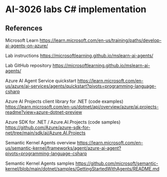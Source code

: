 # AI-3026 labs C# implementation




## References

Microsoft Learn
https://learn.microsoft.com/en-us/training/paths/develop-ai-agents-on-azure/

Lab instructions
https://microsoftlearning.github.io/mslearn-ai-agents/

Lab GitHub repository
https://microsoftlearning.github.io/mslearn-ai-agents/

Azure AI Agent Service quickstart
https://learn.microsoft.com/en-us/azure/ai-services/agents/quickstart?pivots=programming-language-csharp

Azure AI Projects client library for .NET (code examples)
https://learn.microsoft.com/en-us/dotnet/api/overview/azure/ai.projects-readme?view=azure-dotnet-preview

Azure SDK for .NET / Azure.AI.Projects (code samples)
https://github.com/Azure/azure-sdk-for-net/tree/main/sdk/ai/Azure.AI.Projects

Semantic Kernel Agents overview
https://learn.microsoft.com/en-us/semantic-kernel/frameworks/agent/azure-ai-agent?pivots=programming-language-csharp

Semantic Kernel Agents samples
https://github.com/microsoft/semantic-kernel/blob/main/dotnet/samples/GettingStartedWithAgents/README.md
